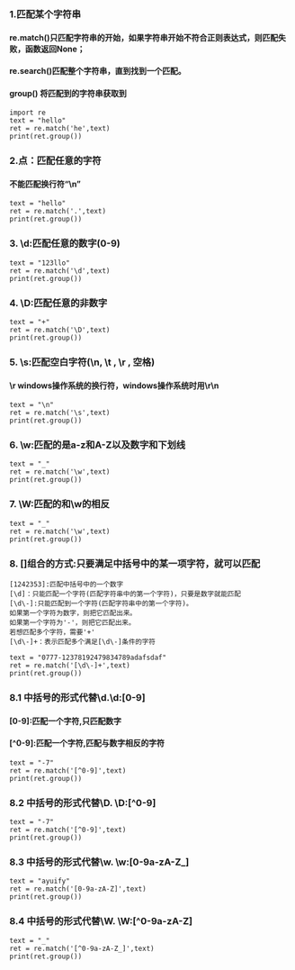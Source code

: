 ### 1.匹配某个字符串
#### re.match()只匹配字符串的开始，如果字符串开始不符合正则表达式，则匹配失败，函数返回None；
#### re.search()匹配整个字符串，直到找到一个匹配。
#### group() 将匹配到的字符串获取到
```
import re
text = "hello"
ret = re.match('he',text)
print(ret.group())
```
### 2.点：匹配任意的字符
####       不能匹配换行符“\n”
```
text = "hello"
ret = re.match('.',text)
print(ret.group())
```
### 3. \d:匹配任意的数字(0-9)
```
text = "123llo"
ret = re.match('\d',text)
print(ret.group())
```

### 4. \D:匹配任意的非数字
```
text = "+"
ret = re.match('\D',text)
print(ret.group())
```

### 5. \s:匹配空白字符(\n, \t , \r , 空格)
####      \r windows操作系统的换行符，windows操作系统时用\r\n
```
text = "\n"
ret = re.match('\s',text)
print(ret.group())
```

### 6. \w:匹配的是a-z和A-Z以及数字和下划线
```
text = "_"
ret = re.match('\w',text)
print(ret.group())
```
### 7. \W:匹配的和\w的相反
```
text = "_"
ret = re.match('\w',text)
print(ret.group())
```
### 8. []组合的方式:只要满足中括号中的某一项字符，就可以匹配
```
[1242353]:匹配中括号中的一个数字
[\d]：只能匹配一个字符(匹配字符串中的第一个字符)，只要是数字就能匹配
[\d\-]:只能匹配到一个字符(匹配字符串中的第一个字符)。
如果第一个字符为数字，则把它匹配出来。
如果第一个字符为'-'，则把它匹配出来。
若想匹配多个字符，需要'+'
[\d\-]+：表示匹配多个满足[\d\-]条件的字符
```
```
text = "0777-12378192479834789adafsdaf"
ret = re.match('[\d\-]+',text)
print(ret.group())
```
### 8.1 中括号的形式代替\d.\d:[0-9]
####     [0-9]:匹配一个字符,只匹配数字
####     [^0-9]:匹配一个字符,匹配与数字相反的字符
```
text = "-7"
ret = re.match('[^0-9]',text)
print(ret.group())
```
### 8.2 中括号的形式代替\D. \D:[^0-9]
```
text = "-7"
ret = re.match('[^0-9]',text)
print(ret.group())
```

### 8.3 中括号的形式代替\w. \w:[0-9a-zA-Z_]
```
text = "ayuify"
ret = re.match('[0-9a-zA-Z]',text)
print(ret.group())
```
### 8.4 中括号的形式代替\W. \W:[^0-9a-zA-Z]
```
text = "_"
ret = re.match('[^0-9a-zA-Z_]',text)
print(ret.group())
```
